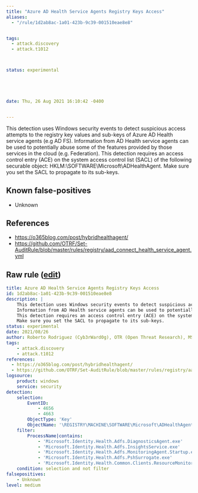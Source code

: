 ```yaml
---
title: "Azure AD Health Service Agents Registry Keys Access"
aliases:
  - "/rule/1d2ab8ac-1a01-423b-9c39-001510eae8e8"


tags:
  - attack.discovery
  - attack.t1012



status: experimental





date: Thu, 26 Aug 2021 16:10:42 -0400


---
```


This detection uses Windows security events to detect suspicious access attempts to the registry key values and sub-keys of Azure AD Health service agents (e.g AD FS).
Information from AD Health service agents can be used to potentially abuse some of the features provided by those services in the cloud (e.g. Federation).
This detection requires an access control entry (ACE) on the system access control list (SACL) of the following securable object: HKLM:\SOFTWARE\Microsoft\ADHealthAgent.
Make sure you set the SACL to propagate to its sub-keys.


<!--more-->


## Known false-positives

* Unknown



## References

* https://o365blog.com/post/hybridhealthagent/
* https://github.com/OTRF/Set-AuditRule/blob/master/rules/registry/aad_connect_health_service_agent.yml


## Raw rule ([edit](https://github.com/SigmaHQ/sigma/edit/master/rules/windows/builtin/security/win_aadhealth_svc_agent_regkey_access.yml))
```yaml
title: Azure AD Health Service Agents Registry Keys Access
id: 1d2ab8ac-1a01-423b-9c39-001510eae8e8
description: |
    This detection uses Windows security events to detect suspicious access attempts to the registry key values and sub-keys of Azure AD Health service agents (e.g AD FS).
    Information from AD Health service agents can be used to potentially abuse some of the features provided by those services in the cloud (e.g. Federation).
    This detection requires an access control entry (ACE) on the system access control list (SACL) of the following securable object: HKLM:\SOFTWARE\Microsoft\ADHealthAgent.
    Make sure you set the SACL to propagate to its sub-keys.
status: experimental
date: 2021/08/26
author: Roberto Rodriguez (Cyb3rWard0g), OTR (Open Threat Research), MSTIC
tags:
    - attack.discovery
    - attack.t1012
references:
  - https://o365blog.com/post/hybridhealthagent/
  - https://github.com/OTRF/Set-AuditRule/blob/master/rules/registry/aad_connect_health_service_agent.yml
logsource:
    product: windows
    service: security
detection:
    selection:
        EventID:
            - 4656
            - 4663
        ObjectType: 'Key'
        ObjectName: '\REGISTRY\MACHINE\SOFTWARE\Microsoft\ADHealthAgent'
    filter:
        ProcessName|contains:
            - 'Microsoft.Identity.Health.Adfs.DiagnosticsAgent.exe'
            - 'Microsoft.Identity.Health.Adfs.InsightsService.exe'
            - 'Microsoft.Identity.Health.Adfs.MonitoringAgent.Startup.exe'
            - 'Microsoft.Identity.Health.Adfs.PshSurrogate.exe'
            - 'Microsoft.Identity.Health.Common.Clients.ResourceMonitor.exe'
    condition: selection and not filter
falsepositives:
    - Unknown
level: medium

```
